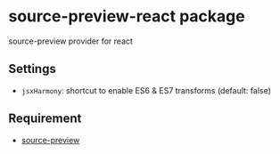 # source-preview-react package

source-preview provider for react

## Settings

* `jsxHarmony`: shortcut to enable ES6 & ES7 transforms (default: false)

## Requirement

* [source-preview](https://atom.io/packages/source-preview)
